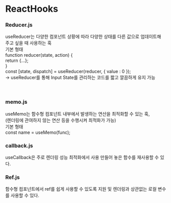 # ReactHooks

### Reducer.js<br>
useReducer는 다양한 컴포넌트 상황에 따라 다양한 상태를 다른 값으로 업데이트해 주고 싶을 때 사용하는 훅<br>
기본 형태 <br>
function reducer(state, action) {<br>
  return {...};<br>
}<br>
const [state, dispatch] = useReducer(reducer, { value : 0 });<br>
-> useReducer를 통해 Input State를 관리하는 코드를 짧고 깔끔하게 유지 가능<br>
<br><br>

### memo.js<br>
useMemo는 함수형 컴포넌트 내부에서 발생하는 연산을 최적화할 수 있는 훅, <br>
(렌더링에 관여하지 않는 연산 등을 수행시켜 최적화가 가능)<br>
기본 형태 <br>
const name = useMemo(func);

### callback.js<br>
useCallback은 주로 렌더링 성능 최적화에서 사용 만들어 놓은 함수를 재사용할 수 있다.

### Ref.js<br>
함수형 컴포넌트에서 ref를 쉽게 사용할 수 있도록 지원 및 렌더링과 상관없는 로컬 변수를 사용할 수 있다.

